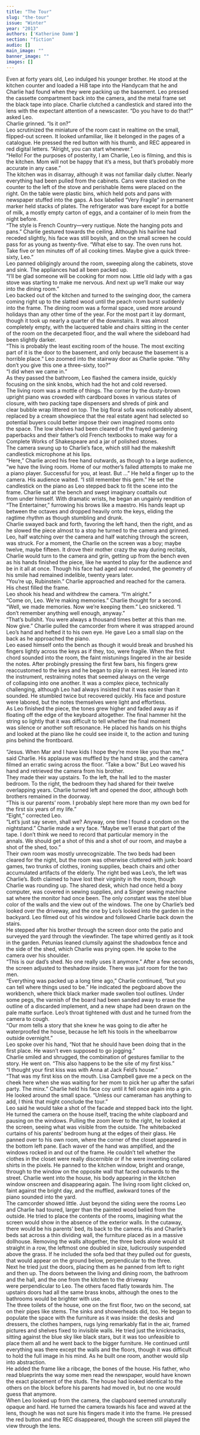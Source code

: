 ```yaml
---
title: "The Tour"
slug: "the-tour"
issue: "Winter"
year: "2013"
authors: ['Katherine Damm']
section: "fiction"
audio: []
main_image: ""
banner_image: ""
images: []
---
```

 Even at forty years old, Leo indulged his younger brother. He stood at the kitchen counter and loaded a Hi8 tape into the Handycam that he and Charlie had found when they were packing up the basement. Leo pressed the cassette compartment back into the camera, and the metal frame set the black tape into place. Charlie clutched a candlestick and stared into the lens with the expectant attention of a newscaster. “Do you have to do that?” asked Leo.  
Charlie grinned. “Is it on?”  
 Leo scrutinized the miniature of the room cast in realtime on the small, flipped-out screen. It looked unfamiliar, like it belonged in the pages of a catalogue. He pressed the red button with his thumb, and REC appeared in red digital letters. “Alright, you can start whenever.”  
 “Hello! For the purposes of posterity, I am Charlie, Leo is filming, and this is the kitchen. Mom will not be happy that it’s a mess, but that’s probably more accurate in any case.”  
 The kitchen was in disarray, although it was not familiar daily clutter. Nearly everything had been pulled from the cabinets. Cans were stacked on the counter to the left of the stove and perishable items were placed on the right. On the table were plastic bins, which held pots and pans with newspaper stuffed into the gaps. A box labelled “Very Fragile” in permanent marker held stacks of plates. The refrigerator was bare except for a bottle of milk, a mostly empty carton of eggs, and a container of lo mein from the night before.  
 “The style is French Country—very rustique. Note the hanging pots and pans.” Charlie gestured towards the ceiling. Although his hairline had receded slightly, his face was still boyish, and on the small screen he could pass for as young as twenty-five. “What else to say. The oven runs hot. Take five or ten minutes off of all cooking times. Maybe give a quick three-sixty, Leo.”  
 Leo panned obligingly around the room, sweeping along the cabinets, stove and sink. The appliances had all been packed up.  
 “I’ll be glad someone will be cooking for mom now. Little old lady with a gas stove was starting to make me nervous. And next up we’ll make our way into the dining room.”  
 Leo backed out of the kitchen and turned to the swinging door, the camera coming right up to the slatted wood until the peach room burst suddenly into the frame. The dining room was a formal space, used more around holidays than any other time of the year. For the most part it lay dormant, though it took up nearly a quarter of the downstairs. It was almost completely empty, with the lacquered table and chairs sitting in the center of the room on the decarpeted floor, and the wall where the sideboard had been slightly darker.  
 “This is probably the least exciting room of the house. The most exciting part of it is the door to the basement, and only because the basement is a horrible place.” Leo zoomed into the stairway door as Charlie spoke. “Why don’t you give this one a three-sixty, too?”  
 “I did when we came in.”  
 As they passed the bathroom, Leo flashed the camera inside, quickly focusing on the sink knobs, which had the hot and cold reversed.  
 The living room was a mottle of things. The corner by the dusty-brown upright piano was crowded with cardboard boxes in various states of closure, with two packing tape dispensers and shreds of pink and clear bubble wrap littered on top. The big floral sofa was noticeably absent, replaced by a cream showpiece that the real estate agent had selected so potential buyers could better impose their own imagined rooms onto the space. The low shelves had been cleared of the frayed gardening paperbacks and their father’s old French textbooks to make way for a Complete Works of Shakespeare and a jar of polished stones.  
 The camera swung up to Charlie’s face, which still had the makeshift candlestick microphone at his lips.  
“Here,” Charlie arced his free hand outwards, as though to a large audience, “we have the living room. Home of our mother’s failed attempts to make me a piano player. Successful for you, at least. But ...” He held a finger up to the camera. His audience waited. “I still remember this gem.” He set the candlestick on the piano as Leo stepped back to fit the scene into the frame. Charlie sat at the bench and swept imaginary coattails out from under himself. With dramatic wrists, he began an ungainly rendition of “The Entertainer,” furrowing his brows like a maestro. His hands leapt up between the octaves and dropped heavily onto the keys, eliding the ragtime rhythm as though stumbling and drunk.   
 Charlie swayed back and forth, favoring the left hand, then the right, and as he slowed the piece almost to a stop he turned to the camera and grinned. Leo, half watching over the camera and half watching through the screen, was struck. For a moment, the Charlie on the screen was a boy; maybe twelve, maybe fifteen. It drove their mother crazy the way during recitals, Charlie would turn to the camera and grin, getting up from the bench even as his hands finished the piece, like he wanted to play for the audience and be in it all at once. Though his face had aged and rounded, the geometry of his smile had remained indelible, twenty years later.  
 “You’re up, Rubinstein.” Charlie approached and reached for the camera. His chest filled the frame.  
 Leo shook his head and withdrew the camera. “I’m alright.”  
 “Come on, Leo. We’re making memories.” Charlie thought for a second. “Well, we made memories. Now we’re keeping them.” Leo snickered. “I don’t remember anything well enough, anyway.”  
 “That’s bullshit. You were always a thousand times better at this than me. Now give.” Charlie pulled the camcorder from where it was strapped around Leo’s hand and hefted it to his own eye. He gave Leo a small slap on the back as he approached the piano.  
 Leo eased himself onto the bench as though it would break and brushed his fingers lightly across the keys as if they, too, were fragile. When the first chord sounded into the room, the faint mistunings lingered in the air beside the notes. After probingly pressing the first few bars, his fingers grew reaccustomed to the keys and he began to play in earnest. He leaned into the instrument, restraining notes that seemed always on the verge of collapsing into one another. It was a complex piece, technically challenging, although Leo had always insisted that it was easier than it sounded. He stumbled twice but recovered quickly. His face and posture were labored, but the notes themselves were light and effortless.  
 As Leo finished the piece, the tones grew higher and faded away as if floating off the edge of the keyboard altogether. The final hammer hit the string so lightly that it was difficult to tell whether the final moment was silence or another soft resonance. He placed his hands on his thighs and looked at the piano like he could see inside it, to the action and tuning pins behind the frontboard.

 “Jesus. When Mar and I have kids I hope they’re more like you than me,” said Charlie. His applause was muffled by the hand strap, and the camera filmed an erratic swing across the floor. “Take a bow.” But Leo waved his hand and retrieved the camera from his brother.  
 They made their way upstairs. To the left, the hall led to the master bedroom. To the right, the bedroom they had shared for their twelve overlapping years. Charlie turned left and opened the door, although both brothers remained in the doorway.  
 “This is our parents’ room. I probably slept here more than my own bed for the first six years of my life.”  
 “Eight,” corrected Leo.  
 “Let’s just say seven, shall we? Anyway, one time I found a condom on the nightstand.” Charlie made a wry face. “Maybe we’ll erase that part of the tape. I don’t think we need to record that particular memory in the  
annals. We should get a shot of this and a shot of our room, and maybe a shot of the shed, too.”  
 Their own room was mostly unrecognizable. The two beds had been cleared for the night, but the room was otherwise cluttered with junk: board games, two trunks of clothes, ironing supplies, beach chairs and other accumulated artifacts of the elderly. The right bed was Leo’s, the left was Charlie’s. Both claimed to have lost their virginity in the room, though Charlie was rounding up. The shared desk, which had once held a boxy computer, was covered in sewing supplies, and a Singer sewing machine sat where the monitor had once been. The only constant was the steel blue color of the walls and the view out of the windows. The one by Charlie’s bed looked over the driveway, and the one by Leo’s looked into the garden in the backyard. Leo filmed out of his window and followed Charlie back down the stairs.  
 He stepped after his brother through the screen door onto the patio and surveyed the yard through the viewfinder. The tape whirred gently as it took in the garden. Petunias leaned clumsily against the shadowbox fence and the side of the shed, which Charlie was prying open. He spoke to the camera over his shoulder.  
 “This is our dad’s shed. No one really uses it anymore.” After a few seconds, the screen adjusted to theshadow inside. There was just room for the two men.  
 “Everything was packed up a long time ago,” Charlie continued, “but you can tell where things used to be.” He indicated the pegboard above the workbench, where thick black marker made swollen tool outlines. Under some pegs, the varnish of the board had been sanded away to erase the outline of a discarded implement, and a new shape had been drawn on the pale matte surface. Leo’s throat tightened with dust and he turned from the camera to cough.  
 “Our mom tells a story that she knew he was going to die after he waterproofed the house, because he left his tools in the wheelbarrow outside overnight.”  
 Leo spoke over his hand, “Not that he should have been doing that in the first place. He wasn’t even supposed to go jogging.”  
 Charlie smiled and shrugged, the combination of gestures familiar to the story. He went on. “This also happens to be the site of my first kiss.”  
 “I thought your first kiss was with Anna at Jack Feld’s house.”  
 “That was my first kiss on the mouth. Lisa Campbell gave me a peck on the cheek here when she was waiting for her mom to pick her up after the safari party. The minx.” Charlie held his face coy until it fell once again into a grin. He looked around the small space. “Unless our cameraman has anything to add, I think that might conclude the tour.”  
 Leo said he would take a shot of the facade and stepped back into the light.  
 He turned the camera on the house itself, tracing the white clapboard and pausing on the windows. Pulling the zoom lever to the right, he looked at the screen, seeing what was visible from the outside. The whitebacked curtains of his parents’ bedroom hung at the edges of their glass. He panned over to his own room, where the corner of the closet appeared in the bottom left pane. Each waver of the hand was amplified, and the windows rocked in and out of the frame. He couldn’t tell whether the clothes in the closet were really discernible or if he were inventing collared shirts in the pixels. He panned to the kitchen window, bright and orange, through to the window on the opposite wall that faced outwards to the street. Charlie went into the house, his body appearing in the kitchen window onscreen and disappearing again. The living room light clicked on, faint against the bright day, and the muffled, awkward tones of the piano sounded into the yard.  
 The camcorder showed little. Just beyond the siding were the rooms Leo and Charlie had toured, larger than the painted wood belied from the outside. He tried to place the contents of the rooms, imagining what the screen would show in the absence of the exterior walls. In the cutaway, there would be his parents’ bed, its back to the camera. His and Charlie’s beds sat across a thin dividing wall, the furniture placed as in a massive dollhouse. Removing the walls altogether, the three beds alone would sit straight in a row, the leftmost one doubled in size, ludicrously suspended above the grass. If he included the sofa bed that they pulled out for guests, that would appear on the ground below, perpendicular to the three.  
 Next he tried just the doors, placing them as he panned from left to right and then up. The doors between the living and dining room, the bathroom and the hall, and the one from the kitchen to the driveway were perpendicular to Leo. The others faced flatly towards him. The upstairs doors had all the same brass knobs, although the ones to the bathrooms would be brighter with use.  
  The three toilets of the house, one on the first floor, two on the second, sat on their pipes like stems. The sinks and showerheads did, too. He began to populate the space with the furniture as it was inside: the desks and dressers, the clothes hampers, rugs lying remarkably flat in the air, framed pictures and shelves fixed to invisible walls. He tried just the knicknacks, sitting against the blue sky like black stars, but it was too unfeasible to place them all and he went back to the bigger furniture. He continued until everything was there except the walls and the floors, though it was difficult to hold the full image in his mind. As he built one room, another would slip into abstraction.   
  He added the frame like a ribcage, the bones of the house. His father, who read blueprints the way some men read the newspaper, would have known the exact placement of the studs. The house had looked identical to the others on the block before his parents had moved in, but no one would guess that anymore.  
  When Leo looked up from the camera, the clapboard seemed unnaturally opaque and hard. He turned the camera towards his face and waved at the lens, though he was not sure his fingers made it into the frame. He pressed the red button and the REC disappeared, though the screen still played the view through the lens.

 

